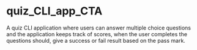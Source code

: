 # quiz_CLI_app_CTA
A quiz CLI application where users can answer multiple choice questions and the application keeps track of scores, when the user completes the questions should, give a success or fail result based on the pass mark.
